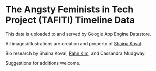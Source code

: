 # The Angsty Feminists in Tech Project (TAFITI) Timeline Data

This data is uploaded to and served by Google App Engine Datastore.


All images/illustrations are creation and property of [Shaina Koval](http://www.shainakoval.com).

Bio research by Shaina Koval, [Rahn Kim](http://www.rahnkim.com), and Cassandra Mudgway.


Suggestions for additions welcome.
